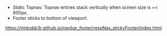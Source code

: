 * Static Topnav. Topnav entries stack vertically when screen size is =&lt; 600px. 
* Footer sticks to bottom of viewport. 

https://jimbobb3r.github.io/navbar_footer/respNav_stickyFooter/index.html
